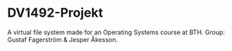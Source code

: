 # DV1492-Projekt

A virtual file system made for an Operating Systems course at BTH. Group: Gustaf Fagerström & Jesper Åkesson.
